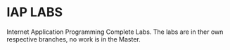 # IAP LABS
Internet Application Programming Complete Labs.
The labs are in ther own respective branches, no work is in the Master.

